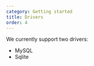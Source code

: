 ```yaml
---
category: Getting started
title: Drivers
order: 4
---
```


We currently support two drivers:

-   MySQL
-   Sqlite
